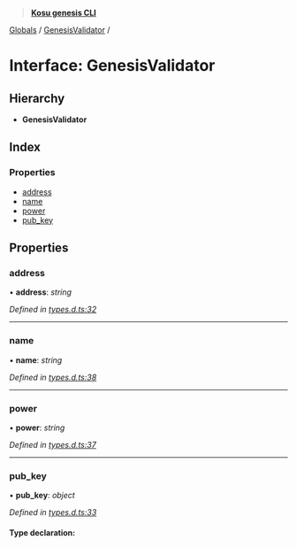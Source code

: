 > **[Kosu genesis CLI](../README.md)**

[Globals](../globals.md) / [GenesisValidator](genesisvalidator.md) /

# Interface: GenesisValidator

## Hierarchy

-   **GenesisValidator**

## Index

### Properties

-   [address](genesisvalidator.md#address)
-   [name](genesisvalidator.md#name)
-   [power](genesisvalidator.md#power)
-   [pub_key](genesisvalidator.md#pub_key)

## Properties

### address

• **address**: _string_

_Defined in [types.d.ts:32](https://github.com/ParadigmFoundation/kosu-monorepo/blob/9b95ef82/packages/kosu-genesis-cli/src/types.d.ts#L32)_

---

### name

• **name**: _string_

_Defined in [types.d.ts:38](https://github.com/ParadigmFoundation/kosu-monorepo/blob/9b95ef82/packages/kosu-genesis-cli/src/types.d.ts#L38)_

---

### power

• **power**: _string_

_Defined in [types.d.ts:37](https://github.com/ParadigmFoundation/kosu-monorepo/blob/9b95ef82/packages/kosu-genesis-cli/src/types.d.ts#L37)_

---

### pub_key

• **pub_key**: _object_

_Defined in [types.d.ts:33](https://github.com/ParadigmFoundation/kosu-monorepo/blob/9b95ef82/packages/kosu-genesis-cli/src/types.d.ts#L33)_

#### Type declaration:
